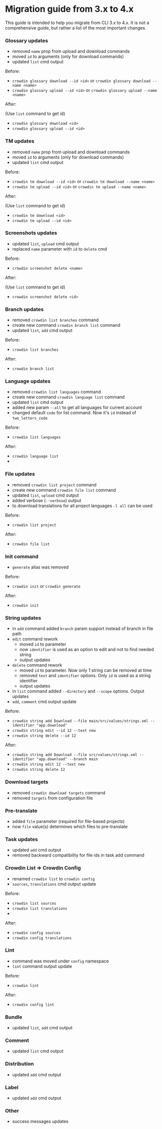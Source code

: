 # Migration guide from 3.x to 4.x

This guide is intended to help you migrate from CLI 3.x to 4.x. It is not a comprehensive guide, but rather a list of the most important changes.

### Glossary updates

* removed `name` prop from upload and download commands
* moved `id` to arguments (only for download commands)
* updated `list` cmd output

Before:

- `crowdin glossary download --id <id>` or `crowdin glossary download --name <name>`
- `crowdin glossary upload --id <id>` or `crowdin glossary upload --name <name>`

After:

(Use `list` command to get id)

- `crowdin glossary download <id>`
- `crowdin glossary upload --id <id>`

### TM updates

* removed `name` prop from upload and download commands
* moved `id` to arguments (only for download commands)
* updated `list` cmd output

Before:

- `crowdin tm download --id <id>` or `crowdin tm download --name <name>`
- `crowdin tm upload --id <id>` or `crowdin tm upload --name <name>`

After:

(Use `list` command to get id)

- `crowdin tm download <id>`
- `crowdin tm upload --id <id>`

### Screenshots updates

* updated `list`, `upload` cmd output
* replaced `name` parameter with `id` to `delete` cmd

Before:

- `crowdin screenshot delete <name>`

After:

(Use `list` command to get id)

- `crowdin screenshot delete <id>`

### Branch updates

* removed `crowdin list branches` command
* create new command `crowdin branch list` command
* updated `list`, `add` cmd output

Before:

- `crowdin list branches`

After:

- `crowdin branch list`

### Language updates

* removed `crowdin list languages` command
* create new command `crowdin language list` command
* updated `list` cmd output
* added new param `--all` to get all languages for current account
* changed default `code` for list command. Now it's `id` instead of `two_letters_code`

Before:

- `crowdin list languages`

After:

- `crowdin language list`
- 
### File updates

* removed `crowdin list project` command
* create new command `crowdin file list` command
* updated `list`, `upload` cmd output
* added verbose (`--verbose`) output
* to download translations for all project languages `-l all` can be used

Before:

- `crowdin list project`

After:

- `crowdin file list`

### Init command

* `generate` alias was removed

Before:

- `crowdin init` or `crowdin generate`

After:

- `crowdin init`

### String updates

* in `add` command added `branch` param support instead of branch in file path
* `edit` command rework
  * moved `id` to parameter
  * now `identifier` is used as an option to edit and not to find needed string
  * output updates
* `delete` command rework
  * moved `id` to parameter. Now only 1 string can be removed at time
  * removed `text` and `identifier` options. Only `id` is used as a string identifier
  * output updates
* in `list` command added `--directory` and `--scope` options. Output updates
* `add`, `comment` cmd output update 

Before:

- `crowdin string add Download --file main/src/values/strings.xml --identifier "app.download"`
- `crowdin string edit --id 12 --text new`
- `crowdin string delete --id 12`

After:

- `crowdin string add Download --file src/values/strings.xml --identifier "app.download" --branch main`
- `crowdin string edit 12 --text new`
- `crowdin string delete 12`

### Download targets

* removed `crowdin download targets` command
* removed `targets` from configuration file

### Pre-translate

* added `file` parameter (required for file-based projects)
* now `file` value(s) determines which files to pre-translate

### Task updates

* updated `add` cmd output
* removed backward compatibility for file ids in task add command

### Crowdin List => Crowdin Config

* renamed `crowdin list` to `crowdin config`
* `sources`, `translations` cmd output update

Before:

- `crowdin list sources`
- `crowdin list translations`
-
After:

- `crowdin config sources`
- `crowdin config translations`

### Lint

* command was moved under `config` namespace
* `lint` command output update

Before:

- `crowdin lint`

After:

- `crowdin config lint`

### Bundle

* updated `list`, `add` cmd output

### Comment

* updated `list` cmd output

### Distribution

* updated `add` cmd output

### Label

* updated `add` cmd output

### Other

* success messages updates